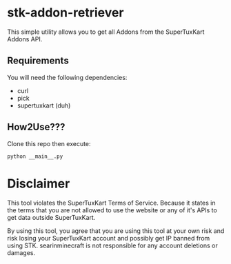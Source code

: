 # stk-addon-retriever

This simple utility allows you to get all Addons from the SuperTuxKart Addons API.

## Requirements
You will need the following dependencies:
* curl
* pick
* supertuxkart (duh) 

## How2Use???

Clone this repo then execute:
```
python __main__.py
```

# Disclaimer

This tool violates the SuperTuxKart Terms of Service. Because it states in the terms that you are not allowed to use the website or any of it's APIs to get data outside SuperTuxKart.

By using this tool, you agree that you are using this tool at your own risk and risk losing your SuperTuxKart account and possibly get IP banned from using STK. searinminecraft is not responsible for any account deletions or damages.
